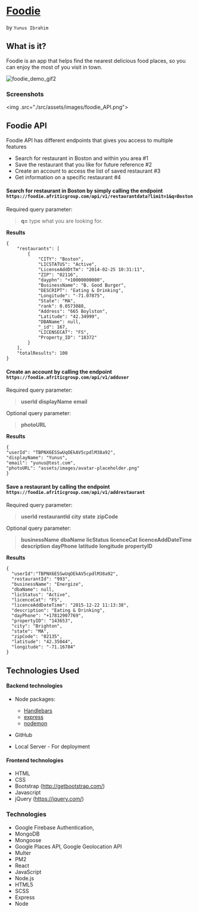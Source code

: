 # [Foodie](https://foodie.afriticgroup.com)
by `Yunus Ibrahim`

## What is it?

Foodie is an app that helps find the nearest delicious food places, so you can enjoy the most of you visit in town.

![foodie_demo_gif2](server/readme_media/foodie.gif)


### Screenshots

<img .src="./src/assets/images/foodie_API.png">

## Foodie API 

Foodie API has different endpoints that gives you access to multiple features
- Search for restaurant in Boston and within you area #1
- Save the restaurant that you like for future reference #2
- Create an account to access the list of saved restaurant #3
- Get information on a specific restaurant #4

#### Search for restaurant in Boston by simply calling the endpoint `https://foodie.afriticgroup.com/api/v1/restaurantdata?limit=1&q=Boston` 
  
Required query parameter:
   > **q=** type what you are looking for.
  
  **Results**
```
{
    "restaurants": [
        {
            "CITY": "Boston",
            "LICSTATUS": "Active",
            "LicenseAddDtTm": "2014-02-25 10:31:11",
            "ZIP": "02116",
            "dayphn": "+10000000000",
            "BusinessName": "B. Good Burger",
            "DESCRIPT": "Eating & Drinking",
            "Longitude": "-71.07875",
            "State": "MA",
            "rank": 0.0573088,
            "Address": "665 Boylston",
            "Latitude": "42.34999",
            "DBAName": null,
            "_id": 167,
            "LICENSECAT": "FS",
            "Property_ID": "18372"
        }
    ],
    "totalResults": 100
}
```

#### Create an account by calling the endpoint `https://foodie.afriticgroup.com/api/v1/adduser` 
  
Required query parameter:
   > **userId**
   > **displayName**
   > **email**

Optional query parameter:
   > **photoURL**

  **Results**
```
{
"userId": "TBPNX6ESSwUqOEkAV5cpdlM38a92",
"displayName": "Yunus",
"email": "yunus@test.com",
"photoURL": "assets/images/avatar-placeholder.png"
}
```

#### Save a restaurant by calling the endpoint `https://foodie.afriticgroup.com/api/v1/addrestaurant` 
  
Required query parameter:
   > **userId**
   > **restaurantId**
   > **city**
   > **state**
   > **zipCode**

Optional query parameter:
   > **businessName**
   > **dbaName**
   > **licStatus**
   > **licenceCat**
   > **licenceAddDateTime**
   > **description**
   > **dayPhone**
   > **latitude**
   > **longitude**
   > **propertyID**

  **Results**
```
{
  "userId":"TBPNX6ESSwUqOEkAV5cpdlM38a92",
  "restaurantId": "993",
  "businessName": "Energize",
  "dbaName": null,
  "licStatus": "Active",
  "licenceCat": "FS",
  "licenceAddDateTime": "2015-12-22 11:13:38",
  "description": "Eating & Drinking",
  "dayPhone": "+17812907769",
  "propertyID": "143653",
  "city": "Brighton",
  "state": "MA",
  "zipCode": "02135",
  "latitude": "42.35044",
  "longitude": "-71.16784"
}
```

## Technologies Used

#### Backend technologies

- Node packages:

  - [Handlebars](http://handlebarsjs.com/)
  - [express](https://www.npmjs.com/package/express)
  - [nodemon](https://www.npmjs.com/package/nodemon)

- GitHub
- Local Server - For deployment

#### Frontend technologies

- HTML
- CSS
- Bootstrap (http://getbootstrap.com/)
- Javascript
- jQuery (https://jquery.com/)


### Technologies
* Google Firebase Authentication, 
* MongoDB
* Mongoose
* Google Places API, Google Geolocation API
* Multer
* PM2
* React
* JavaScript
* Node.js
* HTML5
* SCSS
* Express
* Node